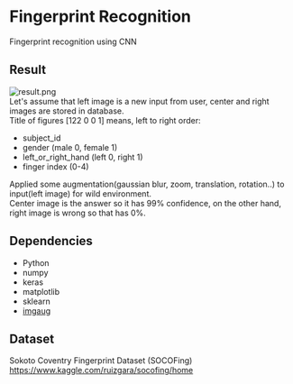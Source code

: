 # Fingerprint Recognition
Fingerprint recognition using CNN  

## Result

![result.png](https://github.com/kairess/fingerprint_recognition/raw/master/result/result.png)  
Let's assume that left image is a new input from user, center and right images are stored in database.  
Title of figures [122 0 0 1] means, left to right order:  
- subject_id
- gender (male 0, female 1)
- left_or_right_hand (left 0, right 1)
- finger index (0-4)
  
Applied some augmentation(gaussian blur, zoom, translation, rotation..) to input(left image) for wild environment.  
Center image is the answer so it has 99% confidence, on the other hand, right image is wrong so that has 0%.  

## Dependencies
- Python
- numpy
- keras
- matplotlib
- sklearn
- [imgaug](https://github.com/aleju/imgaug)

## Dataset

Sokoto Coventry Fingerprint Dataset (SOCOFing) https://www.kaggle.com/ruizgara/socofing/home
